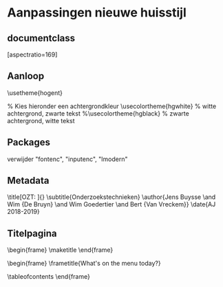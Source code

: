 # Aanpassingen nieuwe huisstijl

## documentclass

[aspectratio=169]

## Aanloop

\usetheme{hogent}

% Kies hieronder een achtergrondkleur
\usecolortheme{hgwhite} % witte achtergrond, zwarte tekst
%\usecolortheme{hgblack} % zwarte achtergrond, witte tekst

## Packages

verwijder "fontenc", "inputenc", "lmodern"

## Metadata

\title[OZT: ]{}
\subtitle{Onderzoekstechnieken}
\author{Jens Buysse \and Wim {De Bruyn} \and Wim Goedertier \and Bert {Van Vreckem}}
\date{AJ 2018-2019}

## Titelpagina

\begin{frame}
  \maketitle
\end{frame}

\begin{frame}
  \frametitle{What's on the menu today?}
  
  \tableofcontents
\end{frame}

